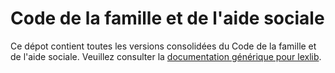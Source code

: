 # Code de la famille et de l'aide sociale

Ce dépot contient toutes les versions consolidées du Code de la famille et de l'aide sociale. Veuillez consulter la [documentation générique pour lexlib](https://github.com/lexlib/documentation/wiki).
